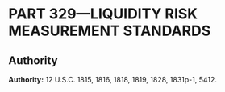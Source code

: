 # PART 329—LIQUIDITY RISK MEASUREMENT STANDARDS


## Authority

**Authority:** 12 U.S.C. 1815, 1816, 1818, 1819, 1828, 1831p-1, 5412.


